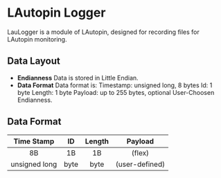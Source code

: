 # LAutopin Logger
LauLogger is a module of LAutopin, designed for recording files for LAutopin
monitoring.

## Data Layout
* **Endianness**
Data is stored in Little Endian.
* **Data Format**
Data format is:
Timestamp: unsigned long, 8 bytes
Id: 1 byte
Length: 1 byte
Payload: up to 255 bytes, optional User-Choosen Endianness.

## Data Format  
  Time Stamp | ID | Length | Payload
  :---:|:---:|:---:|:---:
  8B | 1B | 1B | (flex)
  unsigned long | byte | byte | (user-defined)
